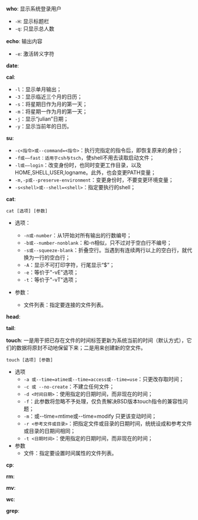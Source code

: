 **who**: 显示系统登录用户

- `-H`: 显示标题栏
- `-q`: 只显示总人数

**echo**: 输出内容

- `-e`: 激活转义字符

**date**: 

**cal**:

- `-l`：显示单月输出；
- `-3`：显示临近三个月的日历；
- `-s`：将星期日作为月的第一天；
- `-m`：将星期一作为月的第一天；
- `-j`：显示“julian”日期；
- `-y`：显示当前年的日历。

**su**: 

- `-c<指令>或--command=<指令>`：执行完指定的指令后，即恢复原来的身份；
- `-f或——fast：适用于csh与tsch`，使shell不用去读取启动文件；
- `-l或——login`：改变身份时，也同时变更工作目录，以及HOME,SHELL,USER,logname。此外，也会变更PATH变量；
- `-m,-p或--preserve-environment`：变更身份时，不要变更环境变量；
- `-s<shell>或--shell=<shell>`：指定要执行的shell；





**cat**: 

```
cat [选项] [参数]
```

- 选项：
    - `-n或-number`：从1开始对所有输出的行数编号；
    - `-b或--number-nonblank`：和-n相似，只不过对于空白行不编号；
    - `-s或--squeeze-blank`：折叠空行。当遇到有连续两行以上的空白行，就代换为一行的空白行；
    - `-A`：显示不可打印字符，行尾显示“$”；
    - `-e`：等价于"-vE"选项；
    - `-t`：等价于"-vT"选项；

- 参数：
    - 文件列表：指定要连接的文件列表。

**head**:

**tail**:

**touch**: 一是用于把已存在文件的时间标签更新为系统当前的时间（默认方式），它们的数据将原封不动地保留下来；二是用来创建新的空文件。

```
touch [选项] [参数]
```

- 选项
    - `-a 或--time=atime或--time=access或--time=use`：只更改存取时间；
    - `-c 或 --no-create`：不建立任何文件；
    - `-d <时间日期>`：使用指定的日期时间，而非现在的时间；
    - `-f`：此参数将忽略不予处理，仅负责解决BSD版本touch指令的兼容性问题；
    - `-m`：或--time=mtime或--time=modify  只更该变动时间；
    - `-r <参考文件或目录>`：把指定文件或目录的日期时间，统统设成和参考文件或目录的日期间相同；
    - `-t <日期时间>`：使用指定的日期时间，而非现在的时间；
- 参数
    - 文件：指定要设置时间属性的文件列表。



**cp**:

**rm**:

**mv**:

**wc**:

**grep**:



